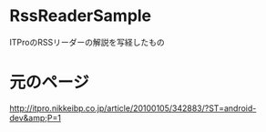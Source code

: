 # RssReaderSample
ITProのRSSリーダーの解説を写経したもの

# 元のページ
http://itpro.nikkeibp.co.jp/article/20100105/342883/?ST=android-dev&amp;P=1
